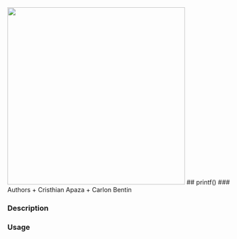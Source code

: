 <img src="https://assets.website-files.com/6105315644a26f77912a1ada/610540e8b4cd6969794fe673_Holberton_School_logo-04-04.svg" height="400px" width="400px">
## printf()
### Authors
	+ Cristhian Apaza
	+ Carlon Bentin


### Description


### Usage


